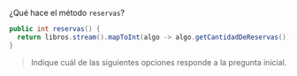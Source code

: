 ¿Qué hace el método `reservas`?

```java
public int reservas() {
  return libros.stream().mapToInt(algo -> algo.getCantidadDeReservas()).sum();
}
```

> Indique cuál de las siguientes opciones responde a la pregunta inicial.